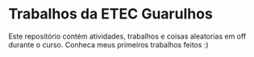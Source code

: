 # Trabalhos da ETEC Guarulhos

Este repositório contém atividades, trabalhos e coisas aleatorias em off durante o curso.
Conheca meus primeiros trabalhos feitos :)
